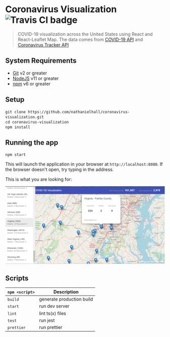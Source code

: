 # Coronavirus Visualization <img alt="Travis CI badge" src="https://travis-ci.org/nathanielhall/meteorite-impact-visualization.svg?branch=refactor">

> COVID-19 visualization across the United States using React and React-Leaflet
> Map. The data comes from
> [COVID-19 API](https://github.com/mathdroid/covid-19-api) and
> [Coronavirus Tracker API](https://github.com/ExpDev07/coronavirus-tracker-api)

## System Requirements

- [Git](https://git-scm.com/) v2 or greater
- [NodeJS](https://nodejs.org/en/) v11 or greater
- [npm](https://www.npmjs.com/) v6 or greater

## Setup

```shell
git clone https://github.com/nathanielhall/coronavirus-visualization.git
cd coronavirus-visualization
npm install
```

## Running the app

```shell
npm start
```

This will launch the application in your browser at `http://localhost:8080`. If
the browser doesn't open, try typing in the address.

This is what you are looking for:

<img src="app_screenshot.png" alt="App Screenshot" title="App Screenshot" width="700" />

## Scripts

| `npm <script>` | Description               |
| -------------- | ------------------------- |
| `build`        | generate production build |
| `start`        | run dev server            |
| `lint`         | lint ts(x) files          |
| `test`         | run jest                  |
| `prettier`     | run prettier              |
